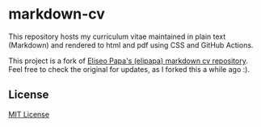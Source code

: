 

# markdown-cv

This repository hosts my curriculum vitae maintained in plain text (Markdown) and rendered to html and pdf using CSS and GitHub Actions.

This project is a fork of [Eliseo Papa's (elipapa) markdown cv repository](http://elipapa.github.io/markdown-cv). Feel free to check the original for updates, as I forked this a while ago :).

## License

[MIT License](LICENSE)

